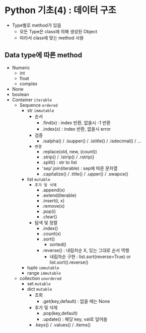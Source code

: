 # Python 기초(4) : 데이터 구조

- Type별로 method가 있음
  - 모든 Type은 class에 의해 생성된 Object
  - 따라서 class에 맞는 method 사용



## Data type에 따른 method

- Numeric
  - int
  - float
  - complex
- None
- boolean 
- Container `iterable`
  - Sequence `ordered`
    - str `immutable`
      - 순서
        - .find(x) : index 반환, 없을시 -1 반환
        - .index(x) : index 반환, 없을시 error
      - 검증
        - .isalpha() / .isupper() / .istitle() / .isdecimal() / ...
      - `변경`
        - .replace(old, new, (count))
        - .strip() / .lstrip() / .rstrip() 
        - .split() : str to list
        - 'sep'.join(iterable) : sep에 따른 문자열 
        - .capitalize() / .title() / .upper() / .swapce()
    - list `mutable`
      - `추가 및 삭제`
        - .append(x)
        - .extend(iterable)
        - .insert(i, x)
        - .remove(x)
        - .pop(i)
        - .clear()
      - 탐색 및 정렬
        - .index()
        - .count(x)
        - .sort()
          - sorted()
        - .reverse() : 내림차순 X, 있는 그대로 순서 역행
          - 내림차순 구현 : list.sort(reverse=True) or list.sort().reverse()
    - tuple `immutable`
    - range `immutable`
  - collection `unordered`
    - set `mutable`
    - dict `mutable`
      - 조회
        - .get(key,default) : 없을 때는 None
      - 추가 및 삭제
        - .pop(key,default)
        - .update() : 해당 key, val로 덮어씀
      - .keys() / .values() / .items()